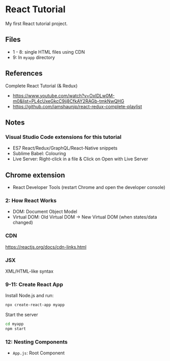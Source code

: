 # React Tutorial

My first React tutorial project.

## Files

- 1 - 8: single HTML files using CDN
- 9: In `myapp` directory

## References

Complete React Tutorial (& Redux)

- <https://www.youtube.com/watch?v=OxIDLw0M-m0&list=PL4cUxeGkcC9ij8CfkAY2RAGb-tmkNwQHG>
- <https://github.com/iamshaunjp/react-redux-complete-playlist>

## Notes

### Visual Studio Code extensions for this tutorial

- ES7 React/Redux/GraphQL/React-Native snippets
- Sublime Babel: Colouring
- Live Server: Right-click in a file & Click on Open with Live Server

## Chrome extension

- React Developer Tools (restart Chrome and open the developer console)

### 2: How React Works

- DOM: Document Object Model
- Virtual DOM: Old Virtual DOM -> New Virtual DOM (when states/data changed)

### CDN

https://reactjs.org/docs/cdn-links.html

### JSX

XML/HTML-like syntax

### 9-11: Create React App

Install Node.js and run:

```bash
npx create-react-app myapp
```

Start the server

```bash
cd myapp
npm start
```

### 12: Nesting Components

- `App.js`: Root Component
